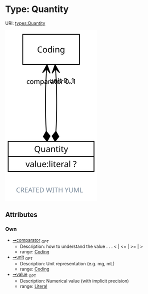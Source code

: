 
# Type: Quantity




URI: [types:Quantity](https://example.org/ccdh/datatypes/Quantity)


![img](images/Quantity.svg)

## Attributes


### Own

 * [➞comparator](quantity__comparator.md)  <sub>OPT</sub>
    * Description:  how to understand the value  . . .   < | <= | >= | >
    * range: [Coding](Coding.md)
 * [➞unit](quantity__unit.md)  <sub>OPT</sub>
    * Description: Unit representation (e.g. mg, mL)
    * range: [Coding](Coding.md)
 * [➞value](quantity__value.md)  <sub>OPT</sub>
    * Description: Numerical value (with implicit precision)
    * range: [Literal](types/Literal.md)
